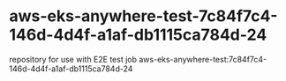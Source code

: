 # aws-eks-anywhere-test-7c84f7c4-146d-4d4f-a1af-db1115ca784d-24
repository for use with E2E test job aws-eks-anywhere-test:7c84f7c4-146d-4d4f-a1af-db1115ca784d-24
